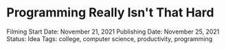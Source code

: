 # Programming Really Isn't That Hard

Filming Start Date: November 21, 2021
Publishing Date: November 25, 2021
Status: Idea
Tags: college, computer science, productivity, programming